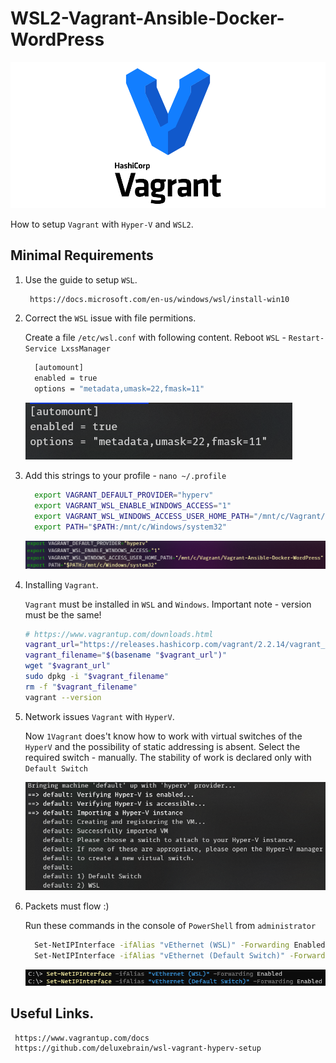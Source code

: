 # WSL2-Vagrant-Ansible-Docker-WordPress

![](!images/1.png)

How to setup `Vagrant` with `Hyper-V` and `WSL2`.

## Minimal Requirements 

1. Use the guide to setup `WSL`.

    ```sh
     https://docs.microsoft.com/en-us/windows/wsl/install-win10
    ```

2. Correct the `WSL` issue with file permitions.

    Create a file `/etc/wsl.conf` with following content. Reboot `WSL` - `Restart-Service LxssManager`

    ```sh
      [automount]
      enabled = true
      options = "metadata,umask=22,fmask=11"
    ```
      ![](!images/2.PNG)

3. Add this strings to your profile - `nano ~/.profile`

    ```sh
      export VAGRANT_DEFAULT_PROVIDER="hyperv"
      export VAGRANT_WSL_ENABLE_WINDOWS_ACCESS="1"
      export VAGRANT_WSL_WINDOWS_ACCESS_USER_HOME_PATH="/mnt/c/Vagrant/YourProjectCatalog"
      export PATH="$PATH:/mnt/c/Windows/system32"
    ```
      ![](!images/3.PNG)

4. Installing `Vagrant`.

    `Vagrant` must be installed in `WSL` and `Windows`. Important note - version must be the same! 

    ```sh
    # https://www.vagrantup.com/downloads.html
    vagrant_url="https://releases.hashicorp.com/vagrant/2.2.14/vagrant_2.2.14_x86_64.deb"
    vagrant_filename="$(basename "$vagrant_url")"
    wget "$vagrant_url"
    sudo dpkg -i "$vagrant_filename"
    rm -f "$vagrant_filename"
    vagrant --version
    ```
5. Network issues `Vagrant` with `HyperV`.

    Now `1Vagrant` does't know how to work with virtual switches of the `HyperV` and the possibility of static addressing is absent. Select the required switch - manually. The stability of work is declared only with `Default Switch`

      ![](!images/4.PNG)

6. Packets must flow :)

    Run these commands in the console of `PowerShell` from `administrator`

    ```sh
      Set-NetIPInterface -ifAlias "vEthernet (WSL)" -Forwarding Enabled
      Set-NetIPInterface -ifAlias "vEthernet (Default Switch)" -Forwarding Enabled
    ```
      ![](!images/5.PNG)
 
## Useful Links.

     https://www.vagrantup.com/docs
     https://github.com/deluxebrain/wsl-vagrant-hyperv-setup

